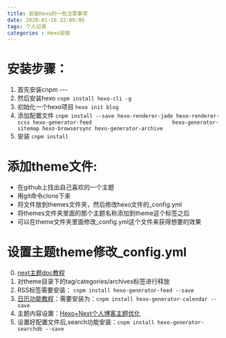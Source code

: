 ```yaml
---
title: 安装hexo的一些注意事项
date: 2020-01-16 22:09:05
tags: 个人记录
categories : Hexo安装
---
```


# 安装步骤：
1. 首先安装cnpm --- 
2. 然后安装hexo    `cnpm install hexo-cli -g`
3. 初始化一个hexo项目  `hexo init blog`
4. 添加配置文件  `cnpm install --save hexo-renderer-jade hexo-renderer-scss hexo-generator-feed                         
				  hexo-generator-sitemap hexo-browsersync hexo-generator-archive`
5. 安装 `cnpm install`

# 添加theme文件:
* 在github上找出自己喜欢的一个主题
* 用git命令clone下来
* 将文件放到themes文件夹，然后修改hexo文件的_config.yml
* 将themes文件夹里面的那个主题名称添加到theme这个标签之后
* 可以在theme文件夹里面修改_config.yml这个文件来获得想要的效果

# 设置主题theme修改_config.yml
0. [next主题doc教程](http://theme-next.iissnan.com/theme-settings.html#author-sites)
1. 对theme目录下的tag/categories/archives标签进行释放
2. RSS标签需要安装： `cnpm install hexo-generator-feed --save`
3. [日历功能教程](https://www.jianshu.com/p/b9665a8e8282)：需要安装为：`cnpm install hexo-generator-calendar --save`
4. 主题内容设置：[Hexo+Next个人博客主题优化](https://www.jianshu.com/p/efbeddc5eb19)
5. 设置好配置文件后,search功能安装：`cnpm install hexo-generator-searchdb --save`



